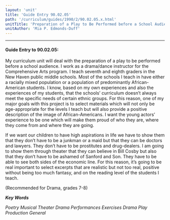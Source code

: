 ```yaml
---
layout: 'unit'
title: 'Guide Entry 90.02.05'
path: '/curriculum/guides/1990/2/90.02.05.x.html'
unitTitle: 'Preparation of a Play to Be Performed before a School Audience'
unitAuthor: 'Mia P. Edmonds-Duff'
---
```


<body>
<hr/>
 <h4>
  Guide Entry to 90.02.05:
 </h4>
 My curriculum unit will deal with the preparation of a play to be performed before a school audience. I work as a drama/dance instructor for the Comprehensive Arts program. I teach seventh and eighth graders in the New Haven public middle schools. Most of the schools I teach in have either a racially mixed population or a population of predominantly African-American students. I know, based on my own experiences and also the experiences of my students, that the schools’ curriculum doesn’t always meet the specific needs of certain ethnic groups. For this reason, one of my major goals with this project is to select materials which will not only be age-appropriate for the levels I teach but will also provide a positive description of the image of African-Americans. I want the young actors’ experience to be one which will make them proud of who they are, where they come from and where they are going.
 <p>
  If we want our children to have high aspirations in life we have to show them that they don’t have to be a junkman or a maid but that they can be doctors and lawyers. They don’t have to be prostitutes and drug-dealers. I am going to show them through theater that they can believe in Bill Cosby but also that they don’t have to be ashamed of Sanford and Son. They have to be able to see both sides of the economic line. For this reason, it’s going to be real important to select excerpts that are realistic but not too real, positive without being too much fantasy, and on the reading level of the students I teach.
 </p>
 <p>
  (Recommended for Drama, grades 7-8)
 </p>
<p>
  <b>
   <i>
    Key Words
   </i>
  </b>
  <br/>
 </p>
 <p>
  <i>
   Poetry Musical Theater Drama Performances Exercises Drama Play Production General
  </i>
 </p>

</body>
